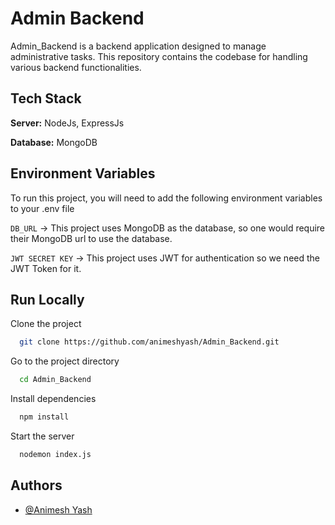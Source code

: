 
# Admin Backend

Admin_Backend is a backend application designed to manage administrative tasks. This repository contains the codebase for handling various backend functionalities.


## Tech Stack

**Server:** NodeJs, ExpressJs

**Database:** MongoDB



## Environment Variables

To run this project, you will need to add the following environment variables to your .env file

`DB_URL` -> This project uses MongoDB as the database, so one would require their MongoDB url to use the    database. 

`JWT SECRET KEY` -> This project uses JWT for authentication so we need the JWT Token for it.



## Run Locally

Clone the project

```bash
  git clone https://github.com/animeshyash/Admin_Backend.git
```

Go to the project directory

```bash
  cd Admin_Backend
```

Install dependencies

```bash
  npm install
```

Start the server

```bash
  nodemon index.js
```





## Authors

- [@Animesh Yash](https://www.github.com/animeshyash)

